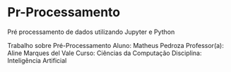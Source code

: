 # Pr-Processamento
Pré processamento de dados utilizando Jupyter e Python

Trabalho sobre Pré-Processamento
Aluno: Matheus Pedroza
Professor(a): Aline Marques del Vale
Curso: Ciências da Computação
Disciplina: Inteligência Artificial
